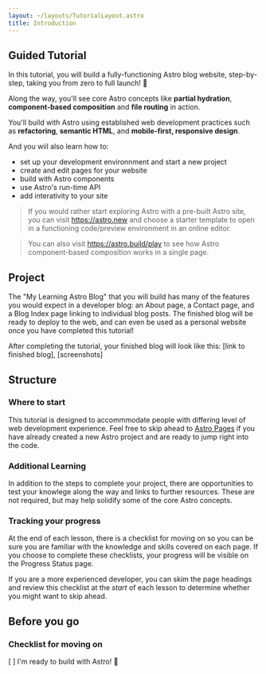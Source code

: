 ```yaml
---
layout: ~/layouts/TutorialLayout.astro
title: Introduction
---
```


## Guided Tutorial

In this tutorial, you will build a fully-functioning Astro blog website, step-by-step, taking you from zero to full launch! 🚀

Along the way, you'll see core Astro concepts like **partial hydration**, **component-based composition** and **file routing** in action. 

You'll build with Astro using established web development practices such as **refactoring**, **semantic HTML**, and **mobile-first, responsive design**. 

And you wiil also learn how to:
- set up your development environnment and start a new project
- create and edit pages for your website
- build with Astro components
- use Astro's run-time API
- add interativity to your site


> If you would rather start exploring Astro with a pre-built Astro site, you can visit https://astro.new and choose a starter template to open in a functioning code/preview environment in an online editor.

> You can also visit https://astro.build/play to see how Astro component-based composition works in a single page.

## Project

The "My Learning Astro Blog" that you will build has many of the features you would expect in a developer blog: an About page, a Contact page, and a Blog Index page linking to individual blog posts. The finished blog will be ready to deploy to the web, and can even be used as a personal website once you have completed this tutorial!

After completing the tutorial, your finished blog will look like this: [link to finished blog], [screenshots]

## Structure

### Where to start

This tutorial is designed to accommmodate people with differing level of web development experience. Feel free to skip ahead to [Astro Pages](/en/tutorial/2-astro-pages) if you have already created a new Astro project and are ready to jump right into the code.

### Additional Learning

In addition to the steps to complete your project, there are opportunities to test your knowlege along the way and links to further resources. These are not required, but may help solidify some of the core Astro concepts.

### Tracking your progress

At the end of each lesson, there is a checklist for moving on so you can be sure you are familiar with the knowledge and skills covered on each page. If you choose to complete these checklists, your progress will be visible on the Progress Status page.

If you are a more experienced developer, you can skim the page headings and review this checklist at the _start_ of each lesson to determine whether you might want to skip ahead.



## Before you go

### Checklist for moving on

[ ] I'm ready to build with Astro! 🚀


